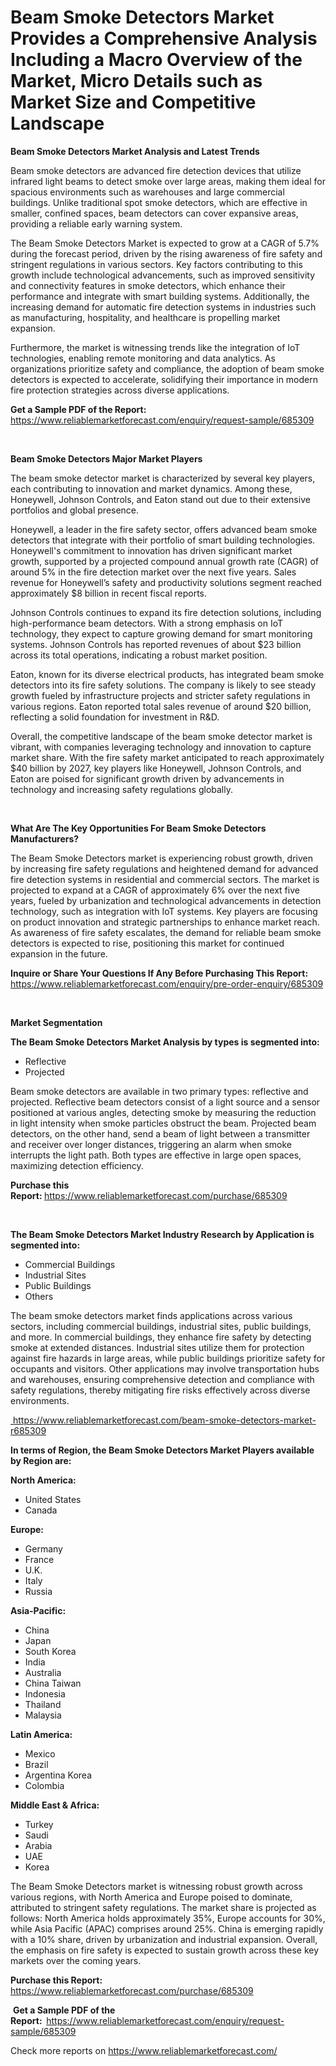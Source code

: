 <p><h1>Beam Smoke Detectors Market Provides a Comprehensive Analysis Including a Macro Overview of the Market, Micro Details such as Market Size and Competitive Landscape</h1></p><p><strong>Beam Smoke Detectors Market Analysis and Latest Trends</strong></p>
<p><p>Beam smoke detectors are advanced fire detection devices that utilize infrared light beams to detect smoke over large areas, making them ideal for spacious environments such as warehouses and large commercial buildings. Unlike traditional spot smoke detectors, which are effective in smaller, confined spaces, beam detectors can cover expansive areas, providing a reliable early warning system.</p><p>The Beam Smoke Detectors Market is expected to grow at a CAGR of 5.7% during the forecast period, driven by the rising awareness of fire safety and stringent regulations in various sectors. Key factors contributing to this growth include technological advancements, such as improved sensitivity and connectivity features in smoke detectors, which enhance their performance and integrate with smart building systems. Additionally, the increasing demand for automatic fire detection systems in industries such as manufacturing, hospitality, and healthcare is propelling market expansion.</p><p>Furthermore, the market is witnessing trends like the integration of IoT technologies, enabling remote monitoring and data analytics. As organizations prioritize safety and compliance, the adoption of beam smoke detectors is expected to accelerate, solidifying their importance in modern fire protection strategies across diverse applications.</p></p>
<p><strong>Get a Sample PDF of the Report:&nbsp;</strong> <a href="https://www.reliablemarketforecast.com/enquiry/request-sample/685309?utm_campaign=3530&utm_medium=2&utm_source=Github&utm_content=ia&utm_term=10042025&utm_id=beam-smoke-detectors">https://www.reliablemarketforecast.com/enquiry/request-sample/685309</a></p>
<p>&nbsp;</p>
<p><strong>Beam Smoke Detectors Major Market Players</strong></p>
<p><p>The beam smoke detector market is characterized by several key players, each contributing to innovation and market dynamics. Among these, Honeywell, Johnson Controls, and Eaton stand out due to their extensive portfolios and global presence.</p><p>Honeywell, a leader in the fire safety sector, offers advanced beam smoke detectors that integrate with their portfolio of smart building technologies. Honeywell's commitment to innovation has driven significant market growth, supported by a projected compound annual growth rate (CAGR) of around 5% in the fire detection market over the next five years. Sales revenue for Honeywell’s safety and productivity solutions segment reached approximately $8 billion in recent fiscal reports.</p><p>Johnson Controls continues to expand its fire detection solutions, including high-performance beam detectors. With a strong emphasis on IoT technology, they expect to capture growing demand for smart monitoring systems. Johnson Controls has reported revenues of about $23 billion across its total operations, indicating a robust market position.</p><p>Eaton, known for its diverse electrical products, has integrated beam smoke detectors into its fire safety solutions. The company is likely to see steady growth fueled by infrastructure projects and stricter safety regulations in various regions. Eaton reported total sales revenue of around $20 billion, reflecting a solid foundation for investment in R&D.</p><p>Overall, the competitive landscape of the beam smoke detector market is vibrant, with companies leveraging technology and innovation to capture market share. With the fire safety market anticipated to reach approximately $40 billion by 2027, key players like Honeywell, Johnson Controls, and Eaton are poised for significant growth driven by advancements in technology and increasing safety regulations globally.</p></p>
<p>&nbsp;</p>
<p><strong>What Are The Key Opportunities For Beam Smoke Detectors Manufacturers?</strong></p>
<p><p>The Beam Smoke Detectors market is experiencing robust growth, driven by increasing fire safety regulations and heightened demand for advanced fire detection systems in residential and commercial sectors. The market is projected to expand at a CAGR of approximately 6% over the next five years, fueled by urbanization and technological advancements in detection technology, such as integration with IoT systems. Key players are focusing on product innovation and strategic partnerships to enhance market reach. As awareness of fire safety escalates, the demand for reliable beam smoke detectors is expected to rise, positioning this market for continued expansion in the future.</p></p>
<p><strong>Inquire or Share Your Questions If Any Before Purchasing This Report:</strong> <a href="https://www.reliablemarketforecast.com/enquiry/pre-order-enquiry/685309?utm_campaign=3530&utm_medium=2&utm_source=Github&utm_content=ia&utm_term=10042025&utm_id=beam-smoke-detectors">https://www.reliablemarketforecast.com/enquiry/pre-order-enquiry/685309</a></p>
<p>&nbsp;</p>
<p><strong>Market Segmentation</strong></p>
<p><strong>The Beam Smoke Detectors Market Analysis by types is segmented into:</strong></p>
<p><ul><li>Reflective</li><li>Projected</li></ul></p>
<p><p>Beam smoke detectors are available in two primary types: reflective and projected. Reflective beam detectors consist of a light source and a sensor positioned at various angles, detecting smoke by measuring the reduction in light intensity when smoke particles obstruct the beam. Projected beam detectors, on the other hand, send a beam of light between a transmitter and receiver over longer distances, triggering an alarm when smoke interrupts the light path. Both types are effective in large open spaces, maximizing detection efficiency.</p></p>
<p><strong>Purchase this Report:&nbsp;</strong><a href="https://www.reliablemarketforecast.com/purchase/685309?utm_campaign=3530&utm_medium=2&utm_source=Github&utm_content=ia&utm_term=10042025&utm_id=beam-smoke-detectors">https://www.reliablemarketforecast.com/purchase/685309</a></p>
<p>&nbsp;</p>
<p><strong>The Beam Smoke Detectors Market Industry Research by Application is segmented into:</strong></p>
<p><ul><li>Commercial Buildings</li><li>Industrial Sites</li><li>Public Buildings</li><li>Others</li></ul></p>
<p><p>The beam smoke detectors market finds applications across various sectors, including commercial buildings, industrial sites, public buildings, and more. In commercial buildings, they enhance fire safety by detecting smoke at extended distances. Industrial sites utilize them for protection against fire hazards in large areas, while public buildings prioritize safety for occupants and visitors. Other applications may involve transportation hubs and warehouses, ensuring comprehensive detection and compliance with safety regulations, thereby mitigating fire risks effectively across diverse environments.</p></p>
<p><a href="https://www.reliablemarketforecast.com/beam-smoke-detectors-market-r685309?utm_campaign=3530&utm_medium=2&utm_source=Github&utm_content=ia&utm_term=10042025&utm_id=beam-smoke-detectors">&nbsp;https://www.reliablemarketforecast.com/beam-smoke-detectors-market-r685309</a></p>
<p><strong>In terms of Region, the Beam Smoke Detectors Market Players available by Region are:</strong></p>
<p>
    <p> <strong> North America: </strong>
        <ul>
            <li>United States</li>
            <li>Canada</li>
        </ul>
        </p> 
    <p> <strong> Europe: </strong>
        <ul>
            <li>Germany</li>
            <li>France</li>
            <li>U.K.</li>
            <li>Italy</li>
            <li>Russia</li>
        </ul>
        </p> 
    <p> <strong> Asia-Pacific: </strong>
        <ul>
            <li>China</li>
            <li>Japan</li>
            <li>South Korea</li>
            <li>India</li>
            <li>Australia</li>
            <li>China Taiwan</li>
            <li>Indonesia</li>
            <li>Thailand</li>
            <li>Malaysia</li>
        </ul>
        </p> 
    <p> <strong> Latin America: </strong>
        <ul>
            <li>Mexico</li>
            <li>Brazil</li>
            <li>Argentina Korea</li>
            <li>Colombia</li>
        </ul>
        </p> 
    <p> <strong> Middle East & Africa: </strong>
        <ul>
            <li>Turkey</li>
            <li>Saudi</li>
            <li>Arabia</li>
            <li>UAE</li>
            <li>Korea</li>
        </ul>
    </p>
    </p>
<p><p>The Beam Smoke Detectors market is witnessing robust growth across various regions, with North America and Europe poised to dominate, attributed to stringent safety regulations. The market share is projected as follows: North America holds approximately 35%, Europe accounts for 30%, while Asia Pacific (APAC) comprises around 25%. China is emerging rapidly with a 10% share, driven by urbanization and industrial expansion. Overall, the emphasis on fire safety is expected to sustain growth across these key markets over the coming years.</p></p>
<p><strong>Purchase this Report: </strong><a href="https://www.reliablemarketforecast.com/purchase/685309?utm_campaign=3530&utm_medium=2&utm_source=Github&utm_content=ia&utm_term=10042025&utm_id=beam-smoke-detectors">https://www.reliablemarketforecast.com/purchase/685309</a></p>
<p>&nbsp;<strong>Get a Sample PDF of the Report:&nbsp;&nbsp;</strong><a href="https://www.reliablemarketforecast.com/enquiry/request-sample/685309?utm_campaign=3530&utm_medium=2&utm_source=Github&utm_content=ia&utm_term=10042025&utm_id=beam-smoke-detectors">https://www.reliablemarketforecast.com/enquiry/request-sample/685309</a></p>
<p><strong></strong></p>
<p>Check more reports on <a href="https://www.reliablemarketforecast.com/?utm_campaign=3530&utm_medium=2&utm_source=Github&utm_content=ia&utm_term=10042025&utm_id=beam-smoke-detectors">https://www.reliablemarketforecast.com/</a></p>